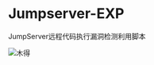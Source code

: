 # Jumpserver-EXP
JumpServer远程代码执行漏洞检测利用脚本

![木得](https://github.com/Veraxy00/Jumpserver-EXP/blob/main/JumpserverEXP.gif)
